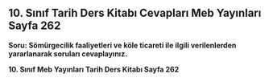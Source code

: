 ## 10. Sınıf Tarih Ders Kitabı Cevapları Meb Yayınları Sayfa 262

**Soru: Sömürgecilik faaliyetleri ve köle ticareti ile ilgili verilenlerden yararlanarak soruları cevaplayınız.**

**10. Sınıf Meb Yayınları Tarih Ders Kitabı Sayfa 262**